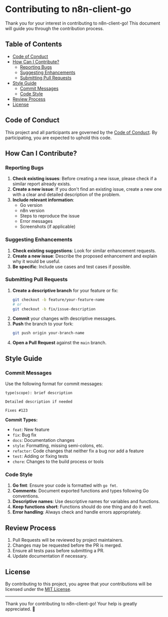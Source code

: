 # Contributing to n8n-client-go

Thank you for your interest in contributing to n8n-client-go! This document will guide you through the contribution process.

## Table of Contents

- [Code of Conduct](#code-of-conduct)
- [How Can I Contribute?](#how-can-i-contribute)
  - [Reporting Bugs](#reporting-bugs)
  - [Suggesting Enhancements](#suggesting-enhancements)
  - [Submitting Pull Requests](#submitting-pull-requests)
- [Style Guide](#style-guide)
  - [Commit Messages](#commit-messages)
  - [Code Style](#code-style)
- [Review Process](#review-process)
- [License](#license)

## Code of Conduct

This project and all participants are governed by the [Code of Conduct](CODE_OF_CONDUCT.md). By participating, you are expected to uphold this code.

## How Can I Contribute?

### Reporting Bugs

1. **Check existing issues**: Before creating a new issue, please check if a similar report already exists.
2. **Create a new issue**: If you don't find an existing issue, create a new one with a clear and detailed description of the problem.
3. **Include relevant information**:
   - Go version
   - n8n version
   - Steps to reproduce the issue
   - Error messages
   - Screenshots (if applicable)

### Suggesting Enhancements

1. **Check existing suggestions**: Look for similar enhancement requests.
2. **Create a new issue**: Describe the proposed enhancement and explain why it would be useful.
3. **Be specific**: Include use cases and test cases if possible.

### Submitting Pull Requests

1. **Create a descriptive branch** for your feature or fix:
   ```bash
   git checkout -b feature/your-feature-name
   # or
   git checkout -b fix/issue-description
   ```
3. **Commit** your changes with descriptive messages.
4. **Push** the branch to your fork:
   ```bash
   git push origin your-branch-name
   ```
5. **Open a Pull Request** against the `main` branch.

## Style Guide

### Commit Messages

Use the following format for commit messages:

```
type(scope): brief description

Detailed description if needed

Fixes #123
```

**Commit Types:**
- `feat`: New feature
- `fix`: Bug fix
- `docs`: Documentation changes
- `style`: Formatting, missing semi-colons, etc.
- `refactor`: Code changes that neither fix a bug nor add a feature
- `test`: Adding or fixing tests
- `chore`: Changes to the build process or tools

### Code Style

1. **Go fmt**: Ensure your code is formatted with `go fmt`.
2. **Comments**: Document exported functions and types following Go conventions.
3. **Descriptive names**: Use descriptive names for variables and functions.
4. **Keep functions short**: Functions should do one thing and do it well.
5. **Error handling**: Always check and handle errors appropriately.

## Review Process

1. Pull Requests will be reviewed by project maintainers.
2. Changes may be requested before the PR is merged.
3. Ensure all tests pass before submitting a PR.
4. Update documentation if necessary.

## License

By contributing to this project, you agree that your contributions will be licensed under the [MIT License](LICENSE).

---

Thank you for contributing to n8n-client-go! Your help is greatly appreciated. 🚀
